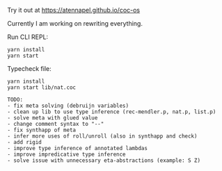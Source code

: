 Try it out at https://atennapel.github.io/coc-os

Currently I am working on rewriting everything.

Run CLI REPL:
```
yarn install
yarn start
```

Typecheck file:
```
yarn install
yarn start lib/nat.coc
```

```
TODO:
- fix meta solving (debruijn variables)
- clean up lib to use type inference (rec-mendler.p, nat.p, list.p)
- solve meta with glued value
- change comment syntax to "--"
- fix synthapp of meta
- infer more uses of roll/unroll (also in synthapp and check)
- add rigid
- improve type inference of annotated lambdas
- improve impredicative type inference
- solve issue with unnecessary eta-abstractions (example: S Z)
``` 
